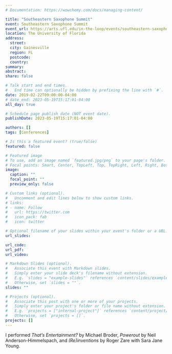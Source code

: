 ```yaml
---
# Documentation: https://wowchemy.com/docs/managing-content/

title: "Southeastern Saxophone Summit"
event: Southeastern Saxophone Summit
event_url: https://arts.ufl.edu/in-the-loop/events/southeastern-saxophone-summit-1336/
location: The University of Florida
address:
  street:
  city: Gainesville
  region: FL
  postcode:
  country:
summary: 
abstract:
share: false

# Talk start and end times.
#   End time can optionally be hidden by prefixing the line with `#`.
date: 2019-02-22T09:00:00-04:00
# date_end: 2023-05-19T15:17:01-04:00
all_day: true

# Schedule page publish date (NOT event date).
publishDate: 2023-05-19T15:17:01-04:00

authors: []
tags: [Conferences]

# Is this a featured event? (true/false)
featured: false

# Featured image
# To use, add an image named `featured.jpg/png` to your page's folder. 
# Focal points: Smart, Center, TopLeft, Top, TopRight, Left, Right, BottomLeft, Bottom, BottomRight.
image:
  caption: ""
  focal_point: ""
  preview_only: false

# Custom links (optional).
#   Uncomment and edit lines below to show custom links.
# links:
# - name: Follow
#   url: https://twitter.com
#   icon_pack: fab
#   icon: twitter

# Optional filename of your slides within your event's folder or a URL.
url_slides:

url_code:
url_pdf:
url_video:

# Markdown Slides (optional).
#   Associate this event with Markdown slides.
#   Simply enter your slide deck's filename without extension.
#   E.g. `slides = "example-slides"` references `content/slides/example-slides.md`.
#   Otherwise, set `slides = ""`.
slides: ""

# Projects (optional).
#   Associate this post with one or more of your projects.
#   Simply enter your project's folder or file name without extension.
#   E.g. `projects = ["internal-project"]` references `content/project/deep-learning/index.md`.
#   Otherwise, set `projects = []`.
projects: []
---
```

I performed _That’s Entertainment?_ by Michael Broder, _Powerout_ by Neil Anderson-Himmelspach, and _(Re)inventions_ by Roger Zare with Sara Jane Young.